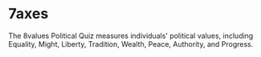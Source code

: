 # 7axes
The 8values Political Quiz measures individuals' political values, including Equality, Might, Liberty, Tradition, Wealth, Peace, Authority, and Progress.
